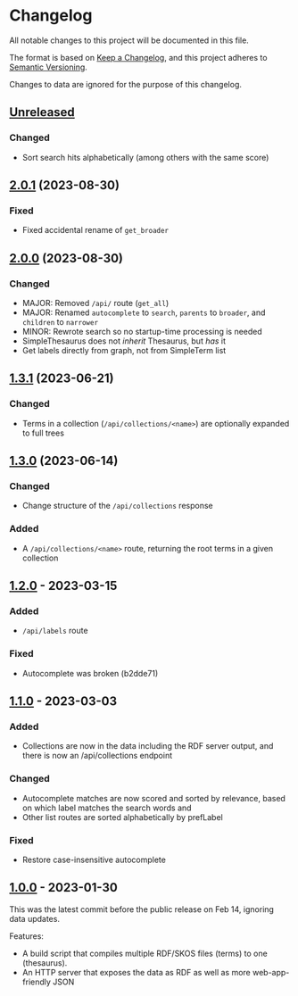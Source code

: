# Changelog

All notable changes to this project will be documented in this file.

The format is based on [Keep a Changelog](https://keepachangelog.com/en/1.0.0/),
and this project adheres to [Semantic Versioning](https://semver.org/spec/v2.0.0.html).

Changes to data are ignored for the purpose of this changelog.

## [Unreleased]

### Changed

- Sort search hits alphabetically (among others with the same score)

## [2.0.1] (2023-08-30)

### Fixed

- Fixed accidental rename of `get_broader`

## [2.0.0] (2023-08-30)

### Changed

- MAJOR: Removed `/api/` route (`get_all`)
- MAJOR: Renamed `autocomplete` to `search`, `parents` to `broader`, and `children` to `narrower`
- MINOR: Rewrote search so no startup-time processing is needed
- SimpleThesaurus does not _inherit_ Thesaurus, but _has_ it
- Get labels directly from graph, not from SimpleTerm list

## [1.3.1] (2023-06-21)

### Changed

- Terms in a collection (`/api/collections/<name>`) are optionally expanded to full trees

## [1.3.0] (2023-06-14)

### Changed

- Change structure of the `/api/collections` response

### Added

- A `/api/collections/<name>` route, returning the root terms in a given collection

## [1.2.0] - 2023-03-15

### Added

- `/api/labels` route

### Fixed

- Autocomplete was broken (b2dde71)

## [1.1.0] - 2023-03-03

### Added

- Collections are now in the data including the RDF server output, and there is now an /api/collections endpoint

### Changed

- Autocomplete matches are now scored and sorted by relevance, based on which label matches the search words and
- Other list routes are sorted alphabetically by prefLabel

### Fixed

- Restore case-insensitive autocomplete

## [1.0.0] - 2023-01-30

This was the latest commit before the public release on Feb 14, ignoring data updates.

Features:

- A build script that compiles multiple RDF/SKOS files (terms) to one (thesaurus).
- An HTTP server that exposes the data as RDF as well as more web-app-friendly JSON

[unreleased]: https://github.com/gu-gridh/queerlit-terms/compare/v2.0.1...HEAD
[2.0.1]: https://github.com/gu-gridh/queerlit-terms/compare/v2.0.0...v2.0.1
[2.0.0]: https://github.com/gu-gridh/queerlit-terms/compare/v1.3.1...v2.0.0
[1.3.1]: https://github.com/gu-gridh/queerlit-terms/compare/v1.3.0...v1.3.1
[1.3.0]: https://github.com/gu-gridh/queerlit-terms/compare/v1.2.0...v1.3.0
[1.2.0]: https://github.com/gu-gridh/queerlit-terms/compare/v1.1.0...v1.2.0
[1.1.0]: https://github.com/gu-gridh/queerlit-terms/compare/v1.0.0...v1.1.0
[1.0.0]: https://github.com/gu-gridh/queerlit-terms/releases/tag/v1.0.0
